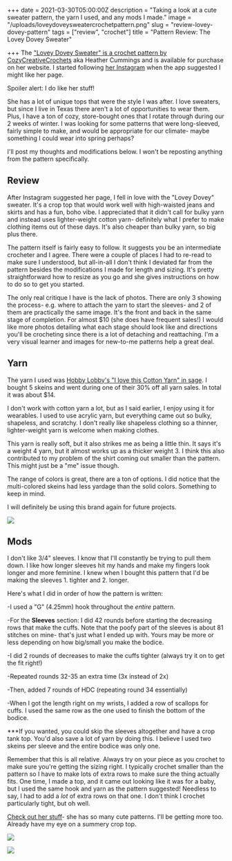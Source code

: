 +++
date = 2021-03-30T05:00:00Z
description = "Taking a look at a cute sweater pattern, the yarn I used, and any mods I made."
image = "/uploads/loveydoveysweatercrochetpattern.png"
slug = "review-lovey-dovey-pattern"
tags = ["review", "crochet"]
title = "Pattern Review: The Lovey Dovey Sweater"

+++
The ["Lovey Dovey Sweater" is a crochet pattern by CozyCreativeCrochets](https://www.cozycreativecrochets.com/product-page/the-lovey-dovey-sweater-crochet-pattern) aka Heather Cummings and is available for purchase on her website. I started following [her Instagram](https://www.instagram.com/cozycreativecrochets/) when the app suggested I might like her page.

Spoiler alert: I do like her stuff!

She has a lot of unique tops that were the style I was after. I love sweaters, but since I live in Texas there aren't a lot of opportunities to wear them. Plus, I have a ton of cozy, store-bought ones that I rotate through during our 2 weeks of winter. I was looking for some patterns that were long-sleeved, fairly simple to make, and would be appropriate for our climate- maybe something I could wear into spring perhaps?

I'll post my thoughts and modifications below. I won't be reposting anything from the pattern specifically.

## Review

After Instagram suggested her page, I fell in love with the "Lovey Dovey" sweater. It's a crop top that would work well with high-waisted jeans and skirts and has a fun, boho vibe. I appreciated that it didn't call for bulky yarn and instead uses lighter-weight cotton yarn- definitely what I prefer to make clothing items out of these days. It's also cheaper than bulky yarn, so big plus there.

The pattern itself is fairly easy to follow. It suggests you be an intermediate crocheter and I agree. There were a couple of places I had to re-read to make sure I understood, but all-in-all I don't think I deviated far from the pattern besides the modifications I made for length and sizing. It's pretty straightforward how to resize as you go and she gives instructions on how to do so to get you started.

The only real critique I have is the lack of photos. There are only 3 showing the process- e.g. where to attach the yarn to start the sleeves- and 2 of them are practically the same image. It's the front and back in the same stage of completion. For almost $10 (she does have frequent sales!) I would like more photos detailing what each stage should look like and directions you'll be crocheting since there is a lot of detaching and reattaching. I'm a very visual learner and images for new-to-me patterns help a great deal.

## Yarn

The yarn I used was [Hobby Lobby's "I love this Cotton Yarn" in sage](https://www.hobbylobby.com/Yarn-Needle-Art/Yarn/Sage-I-Love-This-Cotton-Yarn/p/36185). I bought 5 skeins and went during one of their 30% off all yarn sales. In total it was about $14.

I don't work with cotton yarn a lot, but as I said earlier, I enjoy using it for wearables. I used to use acrylic yarn, but everything came out so bulky, shapeless, and scratchy. I don't really like shapeless clothing so a thinner, lighter-weight yarn is welcome when making clothes.

This yarn is really soft, but it also strikes me as being a little thin. It says it's a weight 4 yarn, but it almost works up as a thicker weight 3. I think this also contributed to my problem of the shirt coming out smaller than the pattern. This might just be a "me" issue though.

The range of colors is great, there are a ton of options. I did notice that the multi-colored skeins had less yardage than the solid colors. Something to keep in mind.

I will definitely be using this brand again for future projects.

![](/uploads/lovedoveycrochet.jpg)

## Mods

I don't like 3/4" sleeves. I know that I'll constantly be trying to pull them down. I like how longer sleeves hit my hands and make my fingers look longer and more feminine. I knew when I bought this pattern that I'd be making the sleeves 1. tighter and 2. longer.

Here's what I did in order of how the pattern is written:

\-I used a "G" (4.25mm) hook throughout the _entire_ pattern.

\-For the **Sleeves** section: I did 42 rounds before starting the decreasing rows that make the cuffs. Note that the poofy part of the sleeves is about 81 stitches on mine- that's just what I ended up with. Yours may be more or less depending on how big/small you make the bodice.

\-I did 2 rounds of decreases to make the cuffs tighter (always try it on to get the fit right!)

\-Repeated rounds 32-35 an extra time (3x instead of 2x)

\-Then, added 7 rounds of HDC (repeating round 34 essentially)

\-When I got the length right on my wrists, I added a row of scallops for cuffs. I used the same row as the one used to finish the bottom of the bodice.

\***If you wanted, you could skip the sleeves altogether and have a crop tank top. You'd also save a lot of yarn by doing this. I believe I used two skeins per sleeve and the entire bodice was only one.

Remember that this is all relative. Always try on your piece as you crochet to make sure you're getting the sizing right. I typically crochet smaller than the pattern so I have to make lots of extra rows to make sure the thing actually fits. One time, I made a top, and it came out looking like it was for a baby, but I used the same hook and yarn as the pattern suggested! Needless to say, I had to add a _lot_ of extra rows on that one. I don't think I crochet particularly tight, but oh well.

[Check out her stuff](https://www.cozycreativecrochets.com/)- she has so many cute patterns. I'll be getting more too. Already have my eye on a summery crop top.

![](/uploads/lovedoveycrochet_2.jpg)

![](/uploads/lovedoveycrochet_1.jpg)